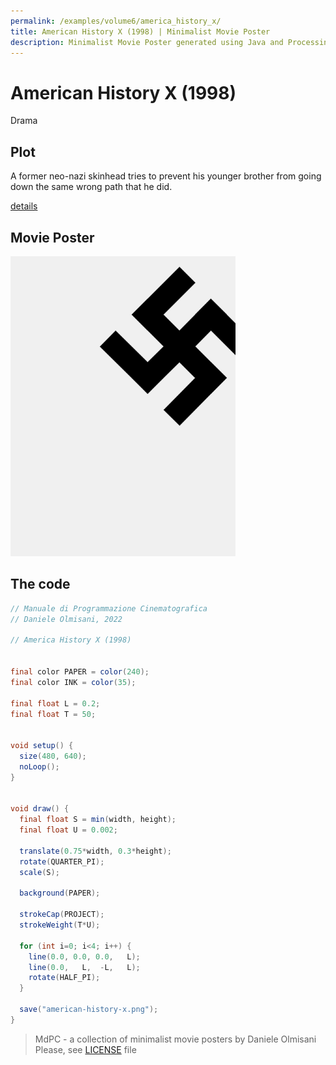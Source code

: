 ```yaml
---
permalink: /examples/volume6/america_history_x/
title: American History X (1998) | Minimalist Movie Poster
description: Minimalist Movie Poster generated using Java and Processing.
---
```


# American History X (1998)

Drama

## Plot
A former neo-nazi skinhead tries to prevent his younger brother from going down the same wrong path that he did.

[details](https://www.imdb.com/title/tt0120586/)

## Movie Poster
<img src="american-history-x.png"  width="360px" title="American History X">


## The code
```java
// Manuale di Programmazione Cinematografica
// Daniele Olmisani, 2022

// America History X (1998)


final color PAPER = color(240);
final color INK = color(35);

final float L = 0.2;
final float T = 50;


void setup() {
  size(480, 640);
  noLoop();
}


void draw() {
  final float S = min(width, height);
  final float U = 0.002;

  translate(0.75*width, 0.3*height);
  rotate(QUARTER_PI);
  scale(S);
  
  background(PAPER);
  
  strokeCap(PROJECT);
  strokeWeight(T*U);
  
  for (int i=0; i<4; i++) {
    line(0.0, 0.0, 0.0,   L);
    line(0.0,   L,  -L,   L);
    rotate(HALF_PI);
  }
  
  save("american-history-x.png");
}

```

> MdPC - a collection of minimalist movie posters
> by Daniele Olmisani
> Please, see [LICENSE](../../../LICENSE) file
